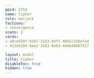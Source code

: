 ```yaml
---
ppid: 2752
name: Cipher
role: warjack
factions:
- convergence
scans: 2
cards:
- a0ce550f-9107-31d3-93ff-4891c236efad
- 411d41b6-8ae2-3163-8e63-4ebbd8067517

layout: model
title: Cipher
disableToc: true
hidden: true
---
```

